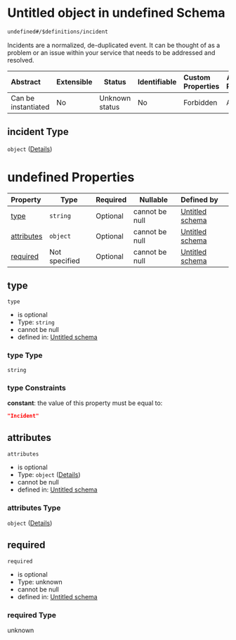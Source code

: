 # Untitled object in undefined Schema

```txt
undefined#/$definitions/incident
```

Incidents are a normalized, de-duplicated event. It can be thought of as a problem or an issue within your service that needs to be addressed and resolved.


| Abstract            | Extensible | Status         | Identifiable | Custom Properties | Additional Properties | Access Restrictions | Defined In                                            |
| :------------------ | ---------- | -------------- | ------------ | :---------------- | --------------------- | ------------------- | ----------------------------------------------------- |
| Can be instantiated | No         | Unknown status | No           | Forbidden         | Allowed               | none                | [records.json\*](records.json "open original schema") |

## incident Type

`object` ([Details](records-definitions-incident.md))

# undefined Properties

| Property                  | Type          | Required | Nullable       | Defined by                                                                                                                        |
| :------------------------ | ------------- | -------- | -------------- | :-------------------------------------------------------------------------------------------------------------------------------- |
| [type](#type)             | `string`      | Optional | cannot be null | [Untitled schema](records-definitions-incident-properties-type.md "undefined#/$definitions/incident/properties/type")             |
| [attributes](#attributes) | `object`      | Optional | cannot be null | [Untitled schema](records-definitions-incident-properties-attributes.md "undefined#/$definitions/incident/properties/attributes") |
| [required](#required)     | Not specified | Optional | cannot be null | [Untitled schema](records-definitions-incident-properties-required.md "undefined#/$definitions/incident/properties/required")     |

## type




`type`

-   is optional
-   Type: `string`
-   cannot be null
-   defined in: [Untitled schema](records-definitions-incident-properties-type.md "undefined#/$definitions/incident/properties/type")

### type Type

`string`

### type Constraints

**constant**: the value of this property must be equal to:

```json
"Incident"
```

## attributes




`attributes`

-   is optional
-   Type: `object` ([Details](records-definitions-incident-properties-attributes.md))
-   cannot be null
-   defined in: [Untitled schema](records-definitions-incident-properties-attributes.md "undefined#/$definitions/incident/properties/attributes")

### attributes Type

`object` ([Details](records-definitions-incident-properties-attributes.md))

## required




`required`

-   is optional
-   Type: unknown
-   cannot be null
-   defined in: [Untitled schema](records-definitions-incident-properties-required.md "undefined#/$definitions/incident/properties/required")

### required Type

unknown

